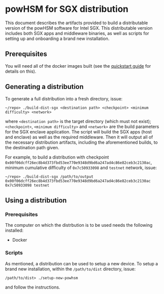 # powHSM for SGX distribution

This document describes the artifacts provided to build a distributable version of the powHSM software for Intel SGX. This distributable version includes both SGX apps and middleware binaries, as well as scripts for setting up and onboarding a brand new installation.

## Prerequisites

You will need all of the docker images built (see the [quickstart guide](../QUICKSTART.md) for details on this).

## Generating a distribution

To generate a full distribution into a fresh directory, issue:

```
~/repo> ./build-dist-sgx <destination path> <checkpoint> <minimum difficulty> <network>
```

where `<destination path>` is the target directory (which must not exist); `<checkpoint>`, `<minimum difficulty>` and `<network>` are the build parameters for the SGX enclave application. The script will build the SGX apps (host and enclave) as well as the required middleware. Then it will output all of the necessary distribution artifacts, including the aforementioned builds, to the destination path given.

For example, to build a distribution with checkpoint `0x00f06dcff26ec8b4d373fbd53ee770e9348d9bd6a247ad4c86e82ceb3c2130ac`, minimum cumulative difficulty of `0x7c50933098` and `testnet` network, issue:

```
~/repo> ./build-dist-sgx /path/to/output 0x00f06dcff26ec8b4d373fbd53ee770e9348d9bd6a247ad4c86e82ceb3c2130ac 0x7c50933098 testnet
```

## Using a distribution

### Prerequisites

The computer on which the distrbution is to be used needs the following installed:

- Docker

### Scripts

As mentioned, a distribution can be used to setup a new device. To setup a brand new installation, within the `/path/to/dist` directory, issue:

```
/path/to/dist> ./setup-new-powhsm
```

and follow the instructions.

